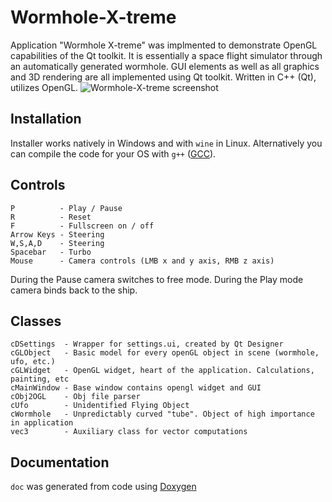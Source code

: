 # Wormhole-X-treme

Application "Wormhole X-treme" was implmented to demonstrate OpenGL capabilities of the Qt toolkit. It is essentially a space flight simulator through an automatically generated wormhole. GUI elements as well as all graphics and 3D rendering are all implemented using Qt toolkit.
Written in C++ (Qt), utilizes OpenGL.
![Wormhole-X-treme screenshot](https://smejkal.software/img/wormhole_scr2.jpg)

## Installation

Installer works natively in Windows and with `wine` in Linux.
Alternatively you can compile the code for your OS with `g++` ([GCC](https://gcc.gnu.org/)).

## Controls

```
P          - Play / Pause
R          - Reset
F          - Fullscreen on / off
Arrow Keys - Steering
W,S,A,D    - Steering
Spacebar   - Turbo
Mouse      - Camera controls (LMB x and y axis, RMB z axis)
```

During the Pause camera switches to free mode.
During the Play mode camera binds back to the ship.

## Classes

```
cDSettings  - Wrapper for settings.ui, created by Qt Designer
cGLObject	- Basic model for every openGL object in scene (wormhole, ufo, etc.)
cGLWidget	- OpenGL widget, heart of the application. Calculations, painting, etc
cMainWindow	- Base window contains opengl widget and GUI
cObj2OGL	- Obj file parser
cUfo	    - Unidentified Flying Object
cWormhole	- Unpredictably curved "tube". Object of high importance in application
vec3	    - Auxiliary class for vector computations
```

## Documentation

`doc` was generated from code using [Doxygen](https://www.doxygen.nl/index.html)